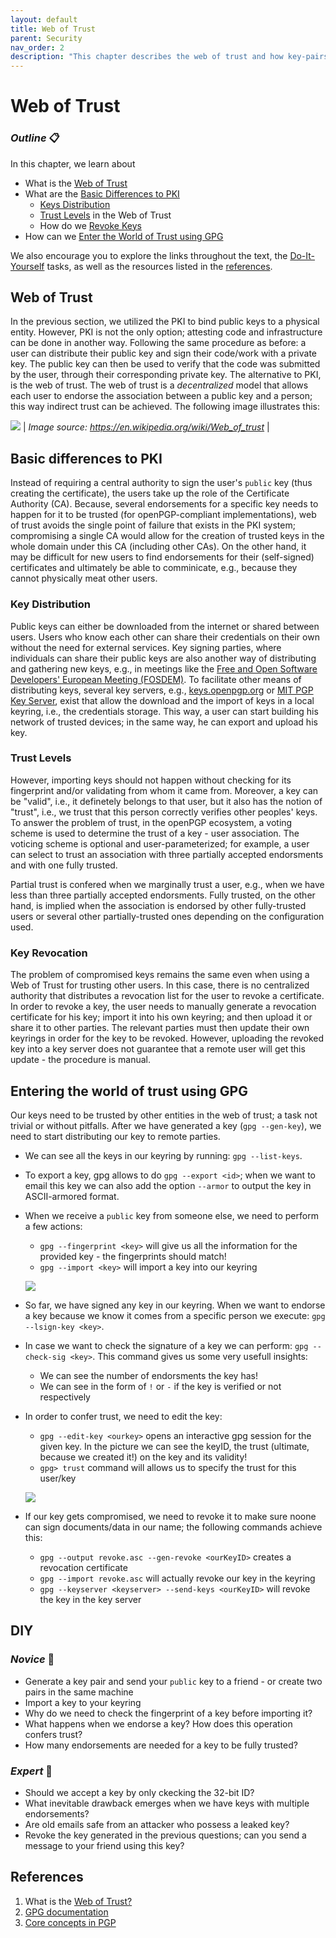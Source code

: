 ```yaml
---
layout: default
title: Web of Trust
parent: Security
nav_order: 2
description: "This chapter describes the web of trust and how key-pairs can be used without the use of an infrastructure"
---
```


# Web of Trust

### _Outline_ 📋
In this chapter, we learn about
- What is the [Web of Trust](#web-of-trust)
- What are the [Basic Differences to PKI](#basic-differences-to-pki)
  - [Keys Distribution](#key-distribution)
  - [Trust Levels](#trust-levels) in the Web of Trust
  - How do we [Revoke Keys](#key-revocation)
- How can we [Enter the World of Trust using GPG](#entering-the-world-of-trust-using-gpg)
  
We also encourage you to explore the links throughout the text, the [Do-It-Yourself](#diy) tasks, as well as the resources listed in the [references](#references).


## Web of Trust

In the previous section, we utilized the PKI to bind public keys to a physical entity. However, PKI is not the only option; attesting code and infrastructure can be done in another way. Following the same procedure as before: a user can distribute their public key and sign their code/work with a private key. The public key can then be used to verify that the code was submitted by the user, through their corresponding private key. The alternative to PKI, is the web of trust. The web of trust is a *decentralized* model that allows each user to endorse the association between a public key and a person; this way indirect trust can be achieved. The following image illustrates this:


![](./img/Web_of_Trust.png) |
*Image source: https://en.wikipedia.org/wiki/Web_of_trust* |

## Basic differences to PKI

Instead of requiring a central authority to sign the user's `public` key (thus creating the certificate), the users take up the role of the Certificate Authority (CA). Because, several endorsements for a specific key needs to happen for it to be trusted (for openPGP-compliant implementations), web of trust avoids the single point of failure that exists in the PKI system; compromising a single CA would allow for the creation of trusted keys in the whole domain under this CA (including other CAs). On the other hand, it may be difficult for new users to find endorsements for their (self-signed) certificates and ultimately be able to comminicate, e.g., because they cannot physically meat other users.

### Key Distribution
Public keys can either be downloaded from the internet or shared between users. Users who know each other can share their credentials on their own without the need for external services. Key signing parties, where individuals can share their public keys are also another way of distributing and gathering new keys, e.g., in meetings like the [Free and Open Software Developers' European Meeting (FOSDEM)](https://en.wikipedia.org/wiki/FOSDEM). To facilitate other means of distributing keys, several key servers, e.g., [keys.openpgp.org](https://en.wikipedia.org/wiki/FOSDEM) or [MIT PGP Key Server](https://pgp.mit.edu/), exist that allow the download and the import of keys in a local keyring, i.e., the credentials storage. This way, a user can start building his network of trusted devices; in the same way, he can export and upload his key. 

### Trust Levels
However, importing keys should not happen without checking for its fingerprint and/or validating from whom it came from. Moreover, a key can be "valid", i.e., it definetely belongs to that user, but it also has the notion of "trust", i.e., we trust that this person correctly verifies other peoples' keys. To answer the problem of trust, in the openPGP ecosystem, a voting scheme is used to determine the trust of a key - user association. The voticing scheme is optional and user-parameterized; for example, a user can select to trust an association with three partially accepted endorsments and with one fully trusted.

Partial trust is confered when we marginally trust a user, e.g., when we have less than three partially accepted endorsments. Fully trusted, on the other hand, is implied when the association is endorsed by other fully-trusted users or several other partially-trusted ones depending on the configuration used. 

### Key Revocation
The problem of compromised keys remains the same even when using a Web of Trust for trusting other users. In this case, there is no centralized authority that distributes a revocation list for the user to revoke a certificate. In order to revoke a key, the user needs to manually generate a revocation certificate for his key; import it into his own keyring; and then upload it or share it to other parties. The relevant parties must then update their own keyrings in order for the key to be revoked. However, uploading the revoked key into a key server does not guarantee that a remote user will get this update - the procedure is manual.

## Entering the world of trust using GPG

Our keys need to be trusted by other entities in the web of trust; a task not trivial or without pitfalls. After we have generated a key (`gpg --gen-key`), we need to start distributing our key to remote parties.
- We can see all the keys in our keyring by running: `gpg --list-keys`.
- To export a key, gpg allows to do `gpg --export <id>`; when we want to email this key we can also add the option `--armor` to output the key in ASCII-armored format.
- When we receive a `public` key from someone else, we need to perform a few actions:
  - `gpg --fingerprint <key>` will give us all the information for the provided key - the fingerprints should match!
  - `gpg --import <key>` will import a key into our keyring

  ![](./img/gpg-fingerprint.png)

- So far, we have signed any key in our keyring. When we want to endorse a key because we know it comes from a specific person we execute: `gpg --lsign-key <key>`. 
- In case we want to check the signature of a key we can perform: `gpg --check-sig <key>`. This command gives us some very usefull insights:
  - We can see the number of endorsments the key has!
  - We can see in the form of `!` or `-` if the key is verified or not respectively
- In order to confer trust, we need to edit the key:
  - `gpg --edit-key <ourkey>` opens an interactive gpg session for the given key. In the picture we can see the keyID, the trust (ultimate, because we created it!) on the key and its validity!
  - `gpg> trust` command will allows us to specify the trust for this user/key
  
  ![](./img/trust-gpg-keys.png)

- If our key gets compromised, we need to revoke it to make sure noone can sign documents/data in our name; the following commands achieve this:
  - `gpg --output revoke.asc --gen-revoke <ourKeyID>` creates a revocation certificate
  - `gpg --import revoke.asc` will actually revoke our key in the keyring
  - `gpg --keyserver <keyserver> --send-keys <ourKeyID>` will revoke the key in the key server


## DIY

### _Novice_ 👾
- Generate a key pair and send your `public` key to a friend - or create two pairs in the same machine
- Import a key to your keyring
- Why do we need to check the fingerprint of a key before importing it?
- What happens when we endorse a key? How does this operation confers trust?
- How many endorsements are needed for a key to be fully trusted?

### _Expert_ 💯
- Should we accept a key by only ckecking the 32-bit ID?
- What inevitable drawback emerges when we have keys with multiple endorsements?
- Are old emails safe from an attacker who possess a leaked key?
- Revoke the key generated in the previous questions; can you send a message to your friend using this key?


## References
1. What is the [Web of Trust?](https://en.wikipedia.org/wiki/Web_of_trust)
2. [GPG documentation](https://www.gnupg.org/documentation/)
3. [Core concepts in PGP](https://www.linux.com/training-tutorials/pgp-web-trust-core-concepts-behind-trusted-communication/)